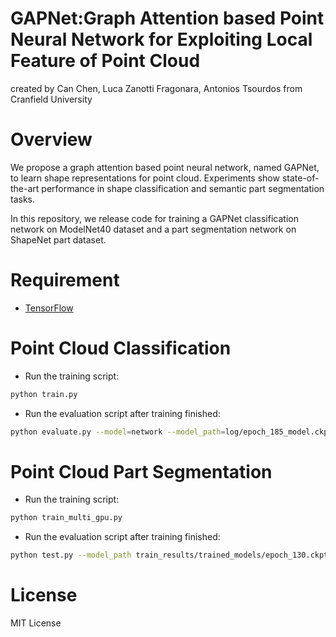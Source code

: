 # GAPNet:Graph Attention based Point Neural Network for Exploiting Local Feature of Point Cloud
created by Can Chen, Luca Zanotti Fragonara, Antonios Tsourdos from Cranfield University

# Overview
We propose a graph attention based point neural network, named GAPNet, to learn shape representations for point cloud. Experiments show state-of-the-art performance in shape classification and semantic part segmentation tasks.

In this repository, we release code for training a GAPNet classification network on ModelNet40 dataset and a part segmentation network on ShapeNet part dataset.

# Requirement
* [TensorFlow](https://www.tensorflow.org/)

# Point Cloud Classification
* Run the training script:
``` bash
python train.py
```
* Run the evaluation script after training finished:
``` bash
python evaluate.py --model=network --model_path=log/epoch_185_model.ckpt
```

# Point Cloud Part Segmentation
* Run the training script:
``` bash
python train_multi_gpu.py
```
* Run the evaluation script after training finished:
``` bash
python test.py --model_path train_results/trained_models/epoch_130.ckpt
```

# License
MIT License
